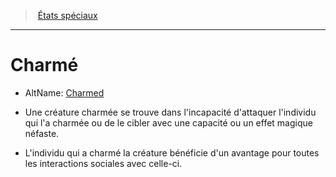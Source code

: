 ﻿---
!GenericItem
Id: conditions_hd.md#charmé
ParentLink: conditions_hd.md#États-spéciaux
Name: Charmé
ParentName: États spéciaux
NameLevel: 1
AltName: '[Charmed](srd_conditions_charmed.md)'
Attributes: {}
---
> [États spéciaux](hd_conditions.md)

---

# Charmé

- AltName: [Charmed](srd_conditions_charmed.md)

* Une créature charmée se trouve dans l'incapacité d'attaquer l'individu qui l'a charmée ou de le cibler avec une capacité ou un effet magique néfaste.

* L'individu qui a charmé la créature bénéficie d'un avantage pour toutes les interactions sociales avec celle-ci.


